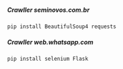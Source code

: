 ##### Crawller seminovos.com.br
```pip install BeautifulSoup4 requests```

##### Crawller web.whatsapp.com
```pip install selenium Flask```

